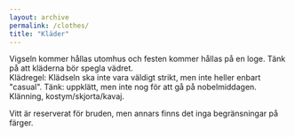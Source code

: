 ```yaml
---
layout: archive
permalink: /clothes/
title: "Kläder"
---
```

Vigseln kommer hållas utomhus och festen kommer hållas på en loge. Tänk på att kläderna bör spegla vädret.  
Klädregel: Klädseln ska inte vara väldigt strikt, men inte heller enbart "casual". Tänk: uppklätt, men inte nog för att gå på nobelmiddagen. Klänning, kostym/skjorta/kavaj.

Vitt är reserverat för bruden, men annars finns det inga begränsningar på färger. 
